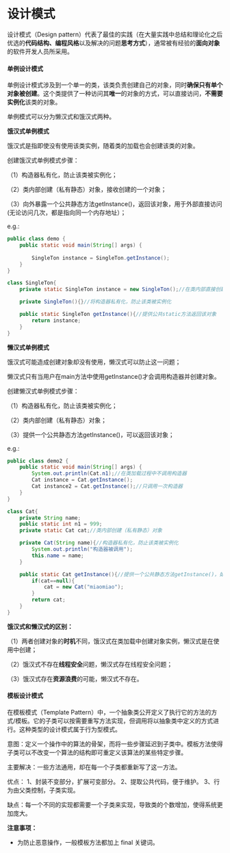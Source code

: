 
# 设计模式

设计模式（Design pattern）代表了最佳的实践（在大量实践中总结和理论化之后优选的**代码结构、编程风格**以及解决的问题**思考方式**），通常被有经验的**面向对象**的软件开发人员所采用。



#### **单例设计模式**

单例设计模式涉及到一个单一的类，该类负责创建自己的对象，同时**确保只有单个对象被创建**。这个类提供了一种访问其**唯一**的对象的方式，可以直接访问，**不需要实例化**该类的对象。

单例模式可以分为懒汉式和饿汉式两种。



**饿汉式单例模式**

饿汉式是指即使没有使用该类实例，随着类的加载也会创建该类的对象。

创建饿汉式单例模式步骤：

（1）构造器私有化，防止该类被实例化；

（2）类内部创建（私有静态）对象，接收创建的一个对象；

（3）向外暴露一个公共静态方法getInstance()，返回该对象，用于外部直接访问(无论访问几次，都是指向同一个内存地址）；

e.g.:

```java
public class demo {
    public static void main(String[] args) {
        
        SingleTon instance = SingleTon.getInstance();
    }
}

class SingleTon{
    private static SingleTon instance = new SingleTon();//在类内部直接创建对象

    private SingleTon(){}//将构造器私有化，防止该类被实例化

    public static SingleTon getInstance(){//提供公共static方法返回该对象
        return instance;
    }
}
```



**懒汉式单例模式**

饿汉式可能造成创建对象却没有使用，懒汉式可以防止这一问题；

懒汉式只有当用户在main方法中使用getInstance()才会调用构造器并创建对象。

创建懒汉式单例模式步骤：

（1）构造器私有化，防止该类被实例化；

（2）类内部创建（私有静态）对象；

（3）提供一个公共静态方法getInstance()，可以返回该对象；

e.g.:

```java
public class demo2 {
    public static void main(String[] args) {
        System.out.println(Cat.n1);//在类加载过程中不调用构造器
        Cat instance = Cat.getInstance();
        Cat instance2 = Cat.getInstance();//只调用一次构造器
    }
}

class Cat{
    private String name;
    public static int n1 = 999;
    private static Cat cat;//类内部创建（私有静态）对象

    private Cat(String name){//构造器私有化，防止该类被实例化
        System.out.println("构造器被调用");
        this.name = name;
    }

    public static Cat getInstance(){//提供一个公共静态方法getInstance()，如果对象未被创建则创建该对象
        if(cat==null){
            cat = new Cat("miaomiao");
        }
        return cat;
    }
}
```



**饿汉式和懒汉式的区别：**

（1）两者创建对象的**时机**不同，饿汉式在类加载中创建对象实例，懒汉式是在使用中创建；

（2）饿汉式不存在**线程安全**问题，懒汉式存在线程安全问题；

（3）饿汉式存在**资源浪费**的可能，懒汉式不存在。 



#### **模板设计模式**

在模板模式（Template Pattern）中，一个抽象类公开定义了执行它的方法的方式/模板。它的子类可以按需要重写方法实现，但调用将以抽象类中定义的方式进行。这种类型的设计模式属于行为型模式。

意图：定义一个操作中的算法的骨架，而将一些步骤延迟到子类中。模板方法使得子类可以不改变一个算法的结构即可重定义该算法的某些特定步骤。

主要解决：一些方法通用，却在每一个子类都重新写了这一方法。

优点： 1、封装不变部分，扩展可变部分。 2、提取公共代码，便于维护。 3、行为由父类控制，子类实现。

缺点：每一个不同的实现都需要一个子类来实现，导致类的个数增加，使得系统更加庞大。 

**注意事项：**

* 为防止恶意操作，一般模板方法都加上 final 关键词。










